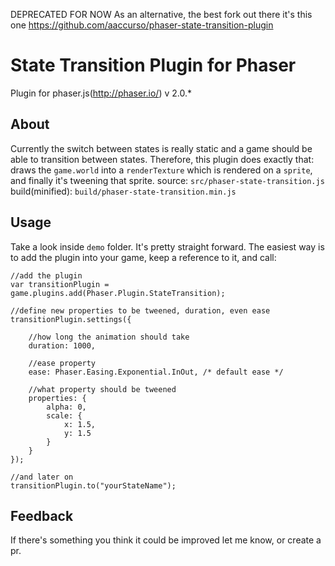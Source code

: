 DEPRECATED FOR NOW
As an alternative, the best fork out there it's this one https://github.com/aaccurso/phaser-state-transition-plugin

State Transition Plugin for Phaser
=======================

Plugin for phaser.js(http://phaser.io/) v 2.0.*

## About
Currently the switch between states is really static and a game should be able to transition between states. Therefore, this plugin does exactly that: draws the `game.world` into a `renderTexture` which is rendered on a `sprite`, and finally it's tweening that sprite.
source: `src/phaser-state-transition.js`
build(minified): `build/phaser-state-transition.min.js`

## Usage
Take a look inside `demo` folder. It's pretty straight forward. The easiest way is to add the plugin into your game, keep a reference to it, and call:

````
//add the plugin
var transitionPlugin = game.plugins.add(Phaser.Plugin.StateTransition);

//define new properties to be tweened, duration, even ease
transitionPlugin.settings({

	//how long the animation should take
	duration: 1000,

	//ease property
	ease: Phaser.Easing.Exponential.InOut, /* default ease */

	//what property should be tweened
	properties: {
		alpha: 0,
		scale: {
			x: 1.5,
			y: 1.5
		}
	}
});

//and later on
transitionPlugin.to("yourStateName");
````

## Feedback
If there's something you think it could be improved let me know, or create a pr.

